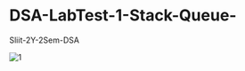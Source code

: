 # DSA-LabTest-1-Stack-Queue-
Sliit-2Y-2Sem-DSA

![1](https://github.com/LasithaRavimal/DSA-LabTest-1-Stack-Queue-/assets/125814086/db5efdf5-1d90-4a70-86b2-ba220dc2c99d)
